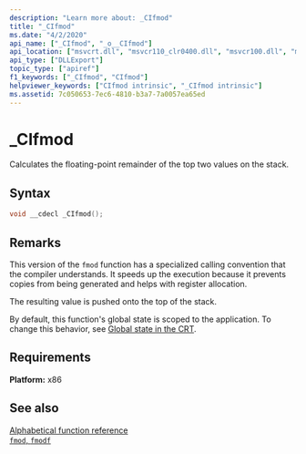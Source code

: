 ```yaml
---
description: "Learn more about: _CIfmod"
title: "_CIfmod"
ms.date: "4/2/2020"
api_name: ["_CIfmod", "_o__CIfmod"]
api_location: ["msvcrt.dll", "msvcr110_clr0400.dll", "msvcr100.dll", "msvcr80.dll", "msvcr90.dll", "msvcr120.dll", "msvcr110.dll", "api-ms-win-crt-math-l1-1-0.dll", "api-ms-win-crt-private-l1-1-0.dll"]
api_type: ["DLLExport"]
topic_type: ["apiref"]
f1_keywords: ["_CIfmod", "CIfmod"]
helpviewer_keywords: ["CIfmod intrinsic", "_CIfmod intrinsic"]
ms.assetid: 7c050653-7ec6-4810-b3a7-7a0057ea65ed
---
```

# _CIfmod

Calculates the floating-point remainder of the top two values on the stack.

## Syntax

```cpp
void __cdecl _CIfmod();
```

## Remarks

This version of the `fmod` function has a specialized calling convention that the compiler understands. It speeds up the execution because it prevents copies from being generated and helps with register allocation.

The resulting value is pushed onto the top of the stack.

By default, this function's global state is scoped to the application. To change this behavior, see [Global state in the CRT](global-state.md).

## Requirements

**Platform:** x86

## See also

[Alphabetical function reference](./reference/crt-alphabetical-function-reference.md)\
[`fmod`, `fmodf`](./reference/fmod-fmodf.md)
